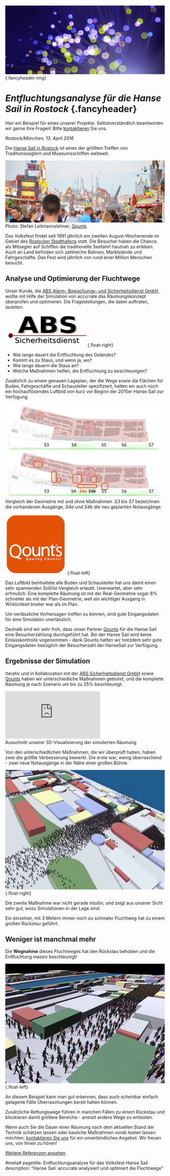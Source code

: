 ![](/img/accurate-bild-3.jpg) {.fancyheader-img}
# *Entfluchtungsanalyse für die Hanse Sail in Rostock* {.fancyheader}

Hier ein Beispiel für eines unserer Projekte.
Selbstverständlich beantworten wir gerne Ihre Fragen!
Bitte [kontaktieren](kontakt) Sie uns.

*Rostock/München, 13. April 2016*

Die [Hanse Sail in Rostock](http://www.hansesail.com/) ist eines der größten Treffen von Traditionsseglern und Museumsschiffen weltweit.

![Hanse sail](img/referenzen/hanse-sail-zaehlwert-dsc_0656.jpg)
Photo: Stefan Leitmannslehner, [Qounts](http://www.qounts.com/)

Das Volksfest findet seit 1991 jährlich am zweiten August-Wochenende im Gebiet des [Rostocker Stadthafens](https://de.wikipedia.org/wiki/Rostocker_Stadthafen) statt.
Die Besucher haben die Chance, als Mitsegler auf Schiffen die traditionelle Seefahrt hautnah zu erleben.
Auch an Land befinden sich zahlreiche Bühnen, Marktstände und Fahrgeschäfte.
Das Fest wird jährlich von rund einer Million Menschen besucht.


## Analyse und Optimierung der Fluchtwege

Unser Kunde, die [ABS Alarm- Bewachungs- und Sicherheitsdienst GmbH](http://www.abs-sicherheitsdienst.de/), wollte mit Hilfe der Simulation von accu:rate das Räumungskonzept überprüfen und optimieren. Die Fragestellungen, die dabei auftraten, lauteten:

[![ABS Sicherheitsdienst Logo](img/associates/abs-sicherheitsdienst.png)](http://www.abs-sicherheitsdienst.de/ "ABS Sicherheitsdienst GmbH") {.float-right}

* Wie lange dauert die Entfluchtung des Geländes?
* Kommt es zu Staus, und wenn ja, wo?
* Wie lange dauern die Staus an?
* Welche Maßnahmen helfen, die Entfluchtung zu beschleunigen?

Zusätzlich zu einem genauen Lageplan, der die Wege sowie die Flächen für Buden, Fahrgeschäfte und Schausteller spezifiziert, hatten wir auch noch ein hochauflösendes Luftbild von kurz vor Beginn der 2015er Hanse Sail zur Verfügung.

[![Simulation basierend auf Luftbild: Mit und ohne Verbesserungen](/img/referenzen/hanse-istgeo-plangeo.png "Simulation basierend auf Luftbild: Mit und ohne Verbesserungen")](/img/referenzen/hanse-istgeo-plangeo.png)
Vergleich der Geometrie mit und ohne Maßnahmen. *S3* bis *S7* bezeichnen die vorhandenen Ausgänge, *S4a* und *S4b* die neu geplanten Notausgänge.

[![Qounts](img/associates/qounts.png)](http://www.qounts.com/ "Qounts") {.float-left}

Das Luftbild beinhaltete alle Buden und Schausteller hat uns damit einen sehr spannenden Soll/Ist-Vergleich erlaubt.
Unerwartet, aber sehr erfreulich: Eine komplette Räumung ist mit der Real-Geometrie sogar 8% schneller als mit der Plan-Geometrie, weil ein wichtiger Ausgang in Wirklichkeit breiter war als im Plan.

Um verlässliche Vorhersagen treffen zu können, sind gute Eingangsdaten für eine Simulation unerlässlich.

Deshalb sind wir sehr froh, dass unser Partner [Qounts](http://www.qounts.com/) für die Hanse Sail eine Besucherzählung durchgeführt hat.
Bei der Hanse Sail wird keine Einlasskontrolle vogenommen - dank Qounts hatten wir trotzdem sehr gute Eingangsdaten bezüglich der Besucherzahl der HanseSail zur Verfügung.


## Ergebnisse der Simulation

Iterativ und in Kollaboration mit der [ABS Sicherheitsdienst GmbH](http://www.abs-sicherheitsdienst.de/) sowie [Qounts](http://www.qounts.com/) haben wir unterschiedliche Maßnahmen getestet, und die komplette Räumung je nach Szenario um bis zu 25% beschleunigt.

<div class='embed-container'><iframe src='https://www.youtube.com/embed/W3RPBQW_CXc?rel=0' frameborder='0' allowfullscreen></iframe></div>
Ausschnitt unserer 3D-Visualisierung der simulierten Räumung

Von den unterschiedlichen Maßnahmen, die wir überprüft haben, haben zwei die größte Verbesserung bewerkt.
Die erste war, wenig überraschend - zwei neue Notausgänge in der Nähe einer großen Bühne.

[![Entfluchtung Hanse Sail von oben](/img/referenzen/hanse-schief-oben.jpg)](/img/referenzen/hanse-schief-oben.jpg) {.float-right}

Die zweite Maßnahme war nicht gerade intuitiv, und zeigt aus unserer Sicht sehr gut, wozu Simulationen in der Lage sind:

Ein einzelner, mit 3 Metern immer noch zu schmaler Fluchtweg hat zu einem großen Rückstau geführt. 


## Weniger ist manchmal mehr

Die **Wegnahme** dieses Fluchtweges hat den Rückstau behoben und die Entfluchtung massiv beschleunigt!

[![Entfluchtung Hanse Sail](/img/referenzen/hanse-30grad.jpg)](/img/referenzen/hanse-30grad.jpg) {.float-left}

An diesem Beispiel kann man gut erkennen, dass auch scheinbar einfach gelagerte Fälle Überraschungen bereit halten können.

Zusätzliche Rettungswege führen in manchen Fällen zu einem Rückstau und blockieren damit größere Bereiche - anstatt andere Wege zu entlasten.

Wenn auch Sie die Dauer einer Räumung nach dem aktuellen Stand der Technik schätzen lassen oder bauliche Maßnahmen vorab testen lassen möchten, [kontaktieren Sie uns](kontakt) für ein unverbindliches Angebot. Wir freuen uns, von Ihnen zu hören!


[Weitere Referenzen ansehen](referenzen).

#meta#
pagetitle: Entfluchtungsanalyse für das Volksfest Hanse Sail
description: "Hanse Sail: accu:rate analysiert und optimiert die Fluchtwege"
